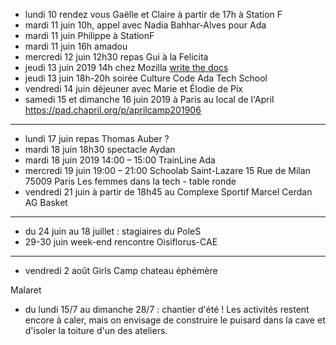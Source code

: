 - lundi 10 rendez vous Gaëlle et Claire à partir de 17h à Station F
- mardi 11 juin 10h, appel avec Nadia Bahhar-Alves pour Ada
- mardi 11 juin Philippe à StationF
- mardi 11 juin 16h amadou
- mercredi 12 juin 12h30 repas Gui à la Felicita
- jeudi 13 juin 2019 14h chez Mozilla [write the docs](https://www.meetup.com/fr-FR/Write-the-Docs-Paris/events/260964602/)
- jeudi 13 juin 18h-20h soirée Culture Code Ada Tech School
- vendredi 14 juin déjeuner avec Marie et Élodie de Pix
- samedi 15 et dimanche 16 juin 2019 à Paris au local de l'April https://pad.chapril.org/p/aprilcamp201906
---
- lundi 17 juin repas Thomas Auber ?
- mardi 18 juin 18h30 spectacle Aydan
- mardi 18 juin 2019 14:00 – 15:00 TrainLine Ada
- mercredi 19 juin 19:00 – 21:00 Schoolab Saint-Lazare 15 Rue de Milan 75009 Paris Les femmes dans la tech - table ronde
- vendredi 21 juin à partir de 18h45 au Complexe Sportif Marcel Cerdan AG Basket
---
- du 24 juin au 18 juillet : stagiaires du PoleS
- 29-30 juin week-end rencontre Oisiflorus-CAE
---
- vendredi 2 août Girls Camp chateau éphémère


Malaret
- du lundi 15/7 au dimanche 28/7 : chantier d'été ! Les activités
restent encore à caler, mais on envisage de construire le puisard dans
la cave et d'isoler la toiture d'un des ateliers. 
